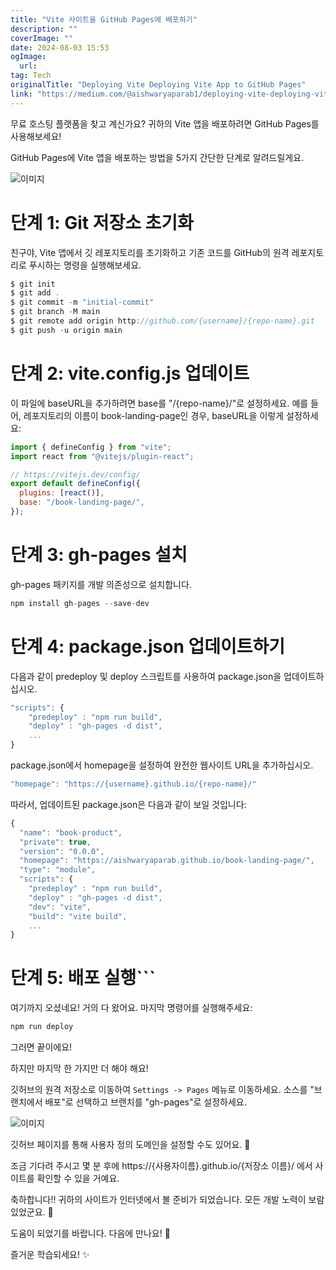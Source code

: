 ```yaml
---
title: "Vite 사이트을 GitHub Pages에 배포하기"
description: ""
coverImage: ""
date: 2024-08-03 15:53
ogImage: 
  url: 
tag: Tech
originalTitle: "Deploying Vite Deploying Vite App to GitHub Pages"
link: "https://medium.com/@aishwaryaparab1/deploying-vite-deploying-vite-app-to-github-pages-166fff40ffd3"
---
```




무료 호스팅 플랫폼을 찾고 계신가요? 귀하의 Vite 앱을 배포하려면 GitHub Pages를 사용해보세요!

GitHub Pages에 Vite 앱을 배포하는 방법을 5가지 간단한 단계로 알려드릴게요.

![이미지](/assets/img/DeployingViteDeployingViteApptoGitHubPages_0.png)

# 단계 1: Git 저장소 초기화

<div class="content-ad"></div>

친구야, Vite 앱에서 깃 레포지토리를 초기화하고 기존 코드를 GitHub의 원격 레포지토리로 푸시하는 명령을 실행해보세요.

```js
$ git init
$ git add .
$ git commit -m "initial-commit"
$ git branch -M main
$ git remote add origin http://github.com/{username}/{repo-name}.git
$ git push -u origin main
```

# 단계 2: vite.config.js 업데이트

이 파일에 baseURL을 추가하려면 base를 "/{repo-name}/"로 설정하세요. 예를 들어, 레포지토리의 이름이 book-landing-page인 경우, baseURL을 이렇게 설정하세요:

<div class="content-ad"></div>

```js
import { defineConfig } from "vite";
import react from "@vitejs/plugin-react";

// https://vitejs.dev/config/
export default defineConfig({
  plugins: [react()],
  base: "/book-landing-page/",
});
```

# 단계 3: gh-pages 설치

gh-pages 패키지를 개발 의존성으로 설치합니다.

```js
npm install gh-pages --save-dev
```

<div class="content-ad"></div>

# 단계 4: package.json 업데이트하기

다음과 같이 predeploy 및 deploy 스크립트를 사용하여 package.json을 업데이트하십시오.

```js
"scripts": {
    "predeploy" : "npm run build",
    "deploy" : "gh-pages -d dist",
    ...
}
```

package.json에서 homepage을 설정하여 완전한 웹사이트 URL을 추가하십시오.

<div class="content-ad"></div>

```js
"homepage": "https://{username}.github.io/{repo-name}/"
```

따라서, 업데이트된 package.json은 다음과 같이 보일 것입니다:

```js
{
  "name": "book-product",
  "private": true,
  "version": "0.0.0",
  "homepage": "https://aishwaryaparab.github.io/book-landing-page/",
  "type": "module",
  "scripts": {
    "predeploy" : "npm run build",
    "deploy" : "gh-pages -d dist",
    "dev": "vite",
    "build": "vite build",
    ...
}
```

# 단계 5: 배포 실행```

<div class="content-ad"></div>

여기까지 오셨네요! 거의 다 왔어요. 마지막 명령어를 실행해주세요:

```js
npm run deploy
```

그러면 끝이에요!

하지만 마지막 한 가지만 더 해야 해요!

<div class="content-ad"></div>

깃허브의 원격 저장소로 이동하여 `Settings -> Pages` 메뉴로 이동하세요. 소스를 "브랜치에서 배포"로 선택하고 브랜치를 "gh-pages"로 설정하세요.

![이미지](/assets/img/DeployingViteDeployingViteApptoGitHubPages_1.png)

깃허브 페이지를 통해 사용자 정의 도메인을 설정할 수도 있어요. 🙌

조금 기다려 주시고 몇 분 후에 https://{사용자이름}.github.io/{저장소 이름}/ 에서 사이트를 확인할 수 있을 거예요.

<div class="content-ad"></div>

축하합니다!! 귀하의 사이트가 인터넷에서 볼 준비가 되었습니다. 모든 개발 노력이 보람 있었군요. 🤩

도움이 되었기를 바랍니다. 다음에 만나요! 👋

즐거운 학습되세요! ✨
